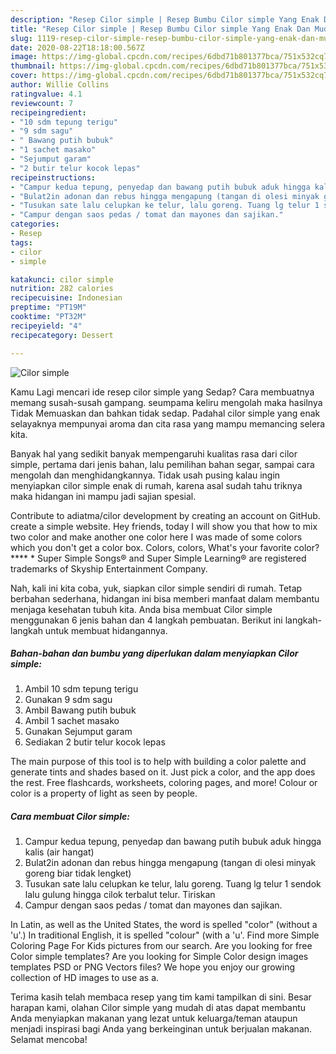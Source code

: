```yaml
---
description: "Resep Cilor simple | Resep Bumbu Cilor simple Yang Enak Dan Mudah"
title: "Resep Cilor simple | Resep Bumbu Cilor simple Yang Enak Dan Mudah"
slug: 1119-resep-cilor-simple-resep-bumbu-cilor-simple-yang-enak-dan-mudah
date: 2020-08-22T18:18:00.567Z
image: https://img-global.cpcdn.com/recipes/6dbd71b801377bca/751x532cq70/cilor-simple-foto-resep-utama.jpg
thumbnail: https://img-global.cpcdn.com/recipes/6dbd71b801377bca/751x532cq70/cilor-simple-foto-resep-utama.jpg
cover: https://img-global.cpcdn.com/recipes/6dbd71b801377bca/751x532cq70/cilor-simple-foto-resep-utama.jpg
author: Willie Collins
ratingvalue: 4.1
reviewcount: 7
recipeingredient:
- "10 sdm tepung terigu"
- "9 sdm sagu"
- " Bawang putih bubuk"
- "1 sachet masako"
- "Sejumput garam"
- "2 butir telur kocok lepas"
recipeinstructions:
- "Campur kedua tepung, penyedap dan bawang putih bubuk aduk hingga kalis (air hangat)"
- "Bulat2in adonan dan rebus hingga mengapung (tangan di olesi minyak goreng biar tidak lengket)"
- "Tusukan sate lalu celupkan ke telur, lalu goreng. Tuang lg telur 1 sendok lalu gulung hingga cilok terbalut telur. Tiriskan"
- "Campur dengan saos pedas / tomat dan mayones dan sajikan."
categories:
- Resep
tags:
- cilor
- simple

katakunci: cilor simple 
nutrition: 282 calories
recipecuisine: Indonesian
preptime: "PT19M"
cooktime: "PT32M"
recipeyield: "4"
recipecategory: Dessert

---
```



![Cilor simple](https://img-global.cpcdn.com/recipes/6dbd71b801377bca/751x532cq70/cilor-simple-foto-resep-utama.jpg)

Kamu Lagi mencari ide resep cilor simple yang Sedap? Cara membuatnya memang susah-susah gampang. seumpama keliru mengolah maka hasilnya Tidak Memuaskan dan bahkan tidak sedap. Padahal cilor simple yang enak selayaknya mempunyai aroma dan cita rasa yang mampu memancing selera kita.

Banyak hal yang sedikit banyak mempengaruhi kualitas rasa dari cilor simple, pertama dari jenis bahan, lalu pemilihan bahan segar, sampai cara mengolah dan menghidangkannya. Tidak usah pusing kalau ingin menyiapkan cilor simple enak di rumah, karena asal sudah tahu triknya maka hidangan ini mampu jadi sajian spesial.

Contribute to adiatma/cilor development by creating an account on GitHub. create a simple website. Hey friends, today I will show you that how to mix two color and make another one color here I was made of some colors which you don&#39;t get a color box. Colors, colors, What&#39;s your favorite color? **** * Super Simple Songs® and Super Simple Learning® are registered trademarks of Skyship Entertainment Company.


Nah, kali ini kita coba, yuk, siapkan cilor simple sendiri di rumah. Tetap berbahan sederhana, hidangan ini bisa memberi manfaat dalam membantu menjaga kesehatan tubuh kita. Anda bisa membuat Cilor simple menggunakan 6 jenis bahan dan 4 langkah pembuatan. Berikut ini langkah-langkah untuk membuat hidangannya.

<!--inarticleads1-->

##### Bahan-bahan dan bumbu yang diperlukan dalam menyiapkan Cilor simple:

1. Ambil 10 sdm tepung terigu
1. Gunakan 9 sdm sagu
1. Ambil  Bawang putih bubuk
1. Ambil 1 sachet masako
1. Gunakan Sejumput garam
1. Sediakan 2 butir telur kocok lepas


The main purpose of this tool is to help with building a color palette and generate tints and shades based on it. Just pick a color, and the app does the rest. Free flashcards, worksheets, coloring pages, and more! Colour or color is a property of light as seen by people. 

<!--inarticleads2-->

##### Cara membuat Cilor simple:

1. Campur kedua tepung, penyedap dan bawang putih bubuk aduk hingga kalis (air hangat)
1. Bulat2in adonan dan rebus hingga mengapung (tangan di olesi minyak goreng biar tidak lengket)
1. Tusukan sate lalu celupkan ke telur, lalu goreng. Tuang lg telur 1 sendok lalu gulung hingga cilok terbalut telur. Tiriskan
1. Campur dengan saos pedas / tomat dan mayones dan sajikan.


In Latin, as well as the United States, the word is spelled &#34;color&#34; (without a &#39;u&#39;.) In traditional English, it is spelled &#34;colour&#34; (with a &#39;u&#39;. Find more Simple Coloring Page For Kids pictures from our search. Are you looking for free Color simple templates? Are you looking for Simple Color design images templates PSD or PNG Vectors files? We hope you enjoy our growing collection of HD images to use as a. 

Terima kasih telah membaca resep yang tim kami tampilkan di sini. Besar harapan kami, olahan Cilor simple yang mudah di atas dapat membantu Anda menyiapkan makanan yang lezat untuk keluarga/teman ataupun menjadi inspirasi bagi Anda yang berkeinginan untuk berjualan makanan. Selamat mencoba!
